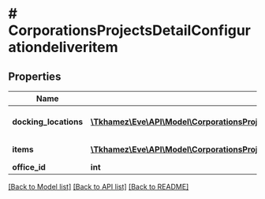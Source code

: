 # # CorporationsProjectsDetailConfigurationdeliveritem

## Properties

Name | Type | Description | Notes
------------ | ------------- | ------------- | -------------
**docking_locations** | [**\Tkhamez\Eve\API\Model\CorporationsProjectsDetailConfigurationdeliveritemDockingLocationsInner[]**](CorporationsProjectsDetailConfigurationdeliveritemDockingLocationsInner.md) | Docking location to deliver to | [optional]
**items** | [**\Tkhamez\Eve\API\Model\CorporationsProjectsDetailConfigurationdeliveritemItemsInner[]**](CorporationsProjectsDetailConfigurationdeliveritemItemsInner.md) | Item to deliver | [optional]
**office_id** | **int** |  | [optional]

[[Back to Model list]](../../README.md#models) [[Back to API list]](../../README.md#endpoints) [[Back to README]](../../README.md)
